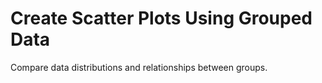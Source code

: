 # **Create Scatter Plots Using Grouped Data**

Compare data distributions and relationships between groups.
